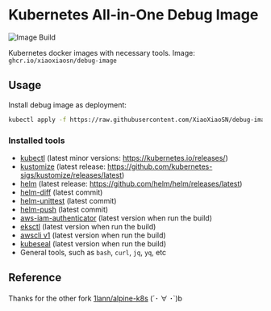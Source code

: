 # Kubernetes All-in-One Debug Image
![Image Build](https://github.com/xiaoxiaosn/debug-image/actions/workflows/build.yaml/badge.svg)

Kubernetes docker images with necessary tools.
Image: `ghcr.io/xiaoxiaosn/debug-image`

## Usage

Install debug image as deployment:
```bash
kubectl apply -f https://raw.githubusercontent.com/XiaoXiaoSN/debug-image/main/deployment.yaml
```

### Installed tools

- [kubectl](https://kubernetes.io/docs/tasks/tools/install-kubectl/) (latest minor versions: https://kubernetes.io/releases/)
- [kustomize](https://github.com/kubernetes-sigs/kustomize) (latest release: https://github.com/kubernetes-sigs/kustomize/releases/latest)
- [helm](https://github.com/helm/helm) (latest release: https://github.com/helm/helm/releases/latest)
- [helm-diff](https://github.com/databus23/helm-diff) (latest commit)
- [helm-unittest](https://github.com/helm-unittest/helm-unittest) (latest commit)
- [helm-push](https://github.com/chartmuseum/helm-push) (latest commit)
- [aws-iam-authenticator](https://github.com/kubernetes-sigs/aws-iam-authenticator) (latest version when run the build)
- [eksctl](https://github.com/weaveworks/eksctl) (latest version when run the build)
- [awscli v1](https://github.com/aws/aws-cli) (latest version when run the build)
- [kubeseal](https://github.com/bitnami-labs/sealed-secrets) (latest version when run the build)
- General tools, such as `bash`, `curl`, `jq`, `yq`, etc

## Reference

Thanks for the other fork [1lann/alpine-k8s](https://github.com/1lann/alpine-k8s) (´･ ∀ ･`)b
